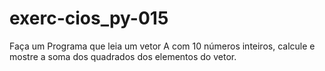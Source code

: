 # exerc-cios_py-015


Faça um Programa que leia um vetor A com 10 números inteiros, calcule e mostre a soma dos quadrados dos elementos do vetor.
